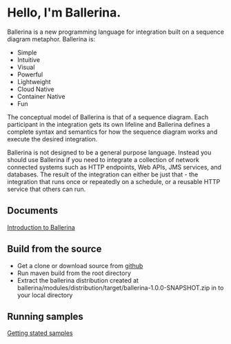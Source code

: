 # Hello, I'm Ballerina.

Ballerina is a new programming language for integration built on a sequence diagram metaphor. Ballerina is:
- Simple
- Intuitive
- Visual
- Powerful
- Lightweight
- Cloud Native
- Container Native
- Fun

The conceptual model of Ballerina is that of a sequence diagram. Each participant in the integration gets its own lifeline and Ballerina defines a complete syntax and semantics for how the sequence diagram works and execute the desired integration.

Ballerina is not designed to be a general purpose language. Instead you should use Ballerina if you need to integrate a collection of network connected systems such as HTTP endpoints, Web APIs, JMS services, and databases. The result of the integration can either be just that - the integration that runs once or repeatedly on a schedule, or a reusable HTTP service that others can run.

## Documents
[Introduction to Ballerina](docs/SyntaxSummary.md)


## Build from the source

- Get a clone or download source from [github](https://github.com/wso2/ballerina)
- Run maven build from the root directory
- Extract the ballerina distribution created at ballerina/modules/distribution/target/ballerina-1.0.0-SNAPSHOT.zip in to your local directory

## Running samples

[Getting stated samples](samples/getting_started)

